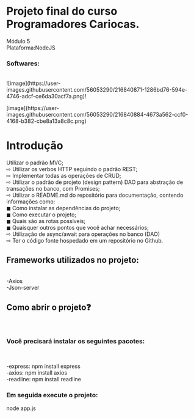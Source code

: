 # Projeto final do curso Programadores Cariocas.<br> 
Módulo 5<br> 
Plataforma:NodeJS<br>
<h3>Softwares:</h3><br> ![image](https://user-images.githubusercontent.com/56053290/216840871-1286bd76-594e-4746-adcf-ce6da30acf7a.png)!<p>
[image](https://user-images.githubusercontent.com/56053290/216840884-4673a562-ccf0-4168-b382-cbe8a13a8c8c.png)<br>

<h1>Introdução</h1>

Utilizar o padrão MVC;<br>
⇨ Utilizar os verbos HTTP seguindo o padrão REST;<br>
⇨ Implementar todas as operações de CRUD;<br>
⇨ Utilizar o padrão de projeto (design pattern) DAO para abstração de transações no banco, com Promises;<br>
⇨ Utilizar o README.md do repositório para documentação, contendo informações como:<br>
◼ Como instalar as dependências do projeto;<br>
◼ Como executar o projeto;<br>
◼ Quais são as rotas possíveis;<br>
◼ Quaisquer outros pontos que você achar necessários;<br>
⇨ Utilização de async/await para operações no banco (DAO)<br>
⇨ Ter o código fonte hospedado em um repositório no Github.<br>


<h2>Frameworks utilizados no projeto:</h2><br>
-Axios<br>-Json-server

<h2>Como abrir o projeto❓</h2><br>
<h3>Você precisará instalar os seguintes pacotes:</h3><br>

-express: npm install express<br>
-axios: npm install axios<br>
-readline: npm install readline

<h3>Em seguida execute o projeto:</h3>
node app.js
